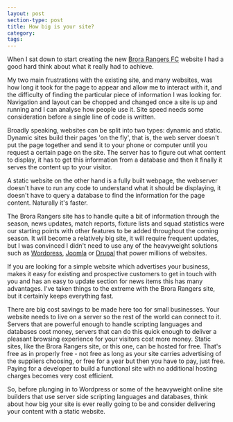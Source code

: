 ```yaml
---
layout: post
section-type: post
title: How big is your site?
category: 
tags: 
---
```

When I sat down to start creating the new [Brora Rangers FC](http://brorarangers.football) website I had a good hard think about what it really had to achieve. 

My two main frustrations with the existing site, and many websites, was how long it took for the page to appear and allow me to interact with it, and the difficulty of finding the particular piece of information I was looking for. Navigation and layout can be chopped and changed once a site is up and running and I can analyse how people use it. Site speed needs some consideration before a single line of code is written.

Broadly speaking, websites can be split into two types: dynamic and static. Dynamic sites build their pages 'on the fly', that is, the web server doesn't put the page together and send it to your phone or computer until you request a certain page on the site. The server has to figure out what content to display, it has to get this information from a database and then it finally it serves the content up to your visitor.

A static website on the other hand is a fully built webpage, the webserver doesn't have to run any code to understand what it should be displaying, it doesn't have to query a database to find the information for the page content. Naturally it's faster. 

The Brora Rangers site has to handle quite a bit of information through the season, news updates, match reports, fixture lists and squad statistics were our starting points with other features to be added throughout the coming season. It will become a relatively big site, it will require frequent updates, but I was convinced I didn't need to use any of the heavyweight solutions such as [Wordpress](https://wordpress.org/), [Joomla](https://www.joomla.org/) or [Drupal](https://www.drupal.org/) that power millions of websites. 

If you are looking for a simple website which advertises your business, makes it easy for existing and prospective customers to get in touch with you and has an easy to update section for news items this has many advantages. I've taken things to the extreme with the Brora Rangers site, but it certainly keeps everything fast.

There are big cost savings to be made here too for small businesses. Your website needs to live on a server so the rest of the world can connect to it. Servers that are powerful enough to handle scripting languages and databases cost money, servers that can do this quick enough to deliver a pleasant browsing experience for your visitors cost more money. Static sites, like the Brora Rangers site, or this one, can be hosted for free. That's free as in properly free - not free as long as your site carries advertising of the suppliers choosing, or free for a year but then you have to pay, just free. Paying for a developer to build a functional site with no additional hosting charges becomes very cost efficient.

So, before plunging in to Wordpress or some of the heavyweight online site builders that use server side scripting languages and databases, think about how big your site is ever really going to be and consider delivering your content with a static website.